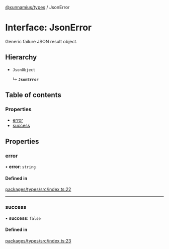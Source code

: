 [@xunnamius/types][1] / JsonError

# Interface: JsonError

Generic failure JSON result object.

## Hierarchy

- `JsonObject`

  ↳ **`JsonError`**

## Table of contents

### Properties

- [error][2]
- [success][3]

## Properties

### error

• **error**: `string`

#### Defined in

[packages/types/src/index.ts:22][4]

---

### success

• **success**: `false`

#### Defined in

[packages/types/src/index.ts:23][5]

[1]: ../README.md
[2]: JsonError.md#error
[3]: JsonError.md#success
[4]:
  https://github.com/Xunnamius/typescript-utils/blob/4f7daa8/packages/types/src/index.ts#L22
[5]:
  https://github.com/Xunnamius/typescript-utils/blob/4f7daa8/packages/types/src/index.ts#L23
